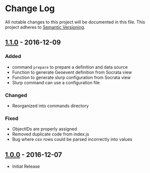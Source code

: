 # Change Log
All notable changes to this project will be documented in this file.
This project adheres to [Semantic Versioning](http://semver.org/).

## [1.1.0] - 2016-12-09
### Added
* command `prepare` to prepare a definition and data source
* Function to generate Geoevent definition from Socrata view
* Function to generate slurp configuration from Socrata view
* Slurp command can use a configuration file

### Changed
* Reorganized into commands directory

### Fixed
* ObjectIDs are properly assigned
* Removed duplicate code from index.js
* Bug where csv rows could be parsed incorrectly into values

## [1.0.0] - 2016-12-07
* Initial Release

[1.1.0]: https://github.com/dmfenton/fatstraw/compare/v1.0.0...v1.1.0
[1.0.0]: https://github.com/dmfenton/fatstraw/releases/tag/v1.0.0
